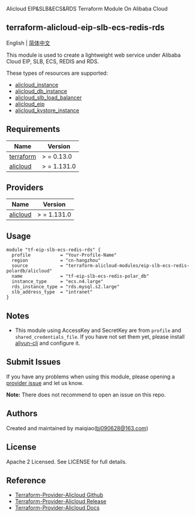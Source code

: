 Alicloud EIP&SLB&ECS&RDS Terraform Module On Alibaba Cloud

terraform-alicloud-eip-slb-ecs-redis-rds
---

English | [简体中文](README-CN.md)

This module is used to create a lightweight web service under Alibaba Cloud EIP, SLB, ECS, REDIS and RDS.

These types of resources are supported:

* [alicloud_instance](https://registry.terraform.io/providers/aliyun/alicloud/latest/docs/resources/instance)
* [alicloud_db_instance](https://registry.terraform.io/providers/aliyun/alicloud/latest/docs/resources/db_instance)
* [alicloud_slb_load_balancer](https://registry.terraform.io/providers/aliyun/alicloud/latest/docs/resources/slb_load_balancer)
* [alicloud_eip](https://registry.terraform.io/providers/aliyun/alicloud/latest/docs/resources/eip)
* [alicloud_kvstore_instance](https://registry.terraform.io/providers/aliyun/alicloud/latest/docs/resources/kvstore_instance)


## Requirements

| Name | Version |
|------|---------|
| <a name="requirement_terraform"></a> [terraform](#requirement\_terraform) | > = 0.13.0 |
| <a name="requirement_alicloud"></a> [alicloud](#requirement\_alicloud) | > = 1.131.0 |

## Providers

| Name | Version |
|------|---------|
| <a name="provider_alicloud"></a> [alicloud](#provider\_alicloud) | > = 1.131.0 |

## Usage

```hcl
module "tf-eip-slb-ecs-redis-rds" {
  profile           = "Your-Profile-Name"
  region            = "cn-hangzhou"
  source            = "terraform-alicloud-modules/eip-slb-ecs-redis-polardb/alicloud"
  name              = "tf-eip-slb-ecs-redis-polar_db"
  instance_type     = "ecs.n4.large"
  rds_instance_type = "rds.mysql.s2.large"
  slb_address_type  = "intranet"
}
```

## Notes

* This module using AccessKey and SecretKey are from `profile` and `shared_credentials_file`. If you have not set them
  yet, please install [aliyun-cli](https://github.com/aliyun/aliyun-cli#installation) and configure it.

Submit Issues
-------------
If you have any problems when using this module, please opening
a [provider issue](https://github.com/aliyun/terraform-provider-alicloud/issues/new) and let us know.

**Note:** There does not recommend to open an issue on this repo.

Authors
-------
Created and maintained by maiqiao(bj090628@163.com)

License
----
Apache 2 Licensed. See LICENSE for full details.

Reference
---------

* [Terraform-Provider-Alicloud Github](https://github.com/aliyun/terraform-provider-alicloud)
* [Terraform-Provider-Alicloud Release](https://releases.hashicorp.com/terraform-provider-alicloud/)
* [Terraform-Provider-Alicloud Docs](https://registry.terraform.io/providers/aliyun/alicloud/latest/docs)
